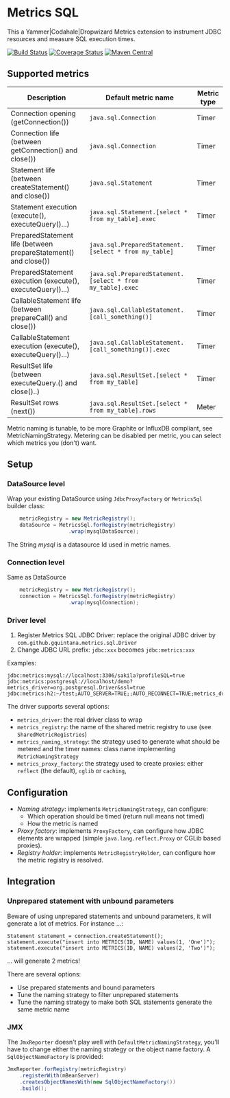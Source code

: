 # Metrics SQL

This a Yammer|Codahale|Dropwizard Metrics extension to instrument JDBC resources 
and measure SQL execution times.

[![Build Status](https://travis-ci.org/gquintana/metrics-sql.svg)](https://travis-ci.org/gquintana/metrics-sql)
[![Coverage Status](https://coveralls.io/repos/github/gquintana/metrics-sql/badge.svg?branch=master)](https://coveralls.io/github/gquintana/metrics-sql?branch=master)
[![Maven Central](https://maven-badges.herokuapp.com/maven-central/com.github.gquintana.metrics/metrics-sql/badge.svg)](https://maven-badges.herokuapp.com/maven-central/com.github.gquintana.metrics/metrics-sql/)

## Supported metrics

| Description                                                     | Default metric name                                         | Metric type |
|-----------------------------------------------------------------|-------------------------------------------------------------|-------------|
| Connection opening (getConnection())                            | `java.sql.Connection                                      ` | Timer       |
| Connection life (between getConnection() and close())           | `java.sql.Connection                                      ` | Timer       |
| Statement life (between createStatement() and close())          | `java.sql.Statement                                       ` | Timer       |
| Statement execution (execute(), executeQuery()...)              | `java.sql.Statement.[select * from my_table].exec         ` | Timer       |
| PreparedStatement life (between prepareStatement() and close()) | `java.sql.PreparedStatement.[select * from my_table]      ` | Timer       |
| PreparedStatement execution (execute(), executeQuery()...)      | `java.sql.PreparedStatement.[select * from my_table].exec ` | Timer       |
| CallableStatement life (between prepareCall() and close())      | `java.sql.CallableStatement.[call_something()]            ` | Timer       |
| CallableStatement execution (execute(), executeQuery()...)      | `java.sql.CallableStatement.[call_something()].exec       ` | Timer       |
| ResultSet life (between executeQuery.() and close()..)          | `java.sql.ResultSet.[select * from my_table]              ` | Timer       |
| ResultSet rows (next())                                         | `java.sql.ResultSet.[select * from my_table].rows         ` | Meter       |

Metric naming is tunable, to be more Graphite or InfluxDB compliant, see MetricNamingStrategy.
Metering can be disabled per metric, you can select which metrics you (don't) want.

## Setup

### DataSource level

Wrap your existing DataSource using `JdbcProxyFactory` or `MetricsSql` builder class:

```java
    metricRegistry = new MetricRegistry();
    dataSource = MetricsSql.forRegistry(metricRegistry)
                    .wrap(mysqlDataSource);
```
The String *mysql* is a datasource Id used in metric names.

### Connection level

Same as DataSource

```java
    metricRegistry = new MetricRegistry();
    connection = MetricsSql.forRegistry(metricRegistry)
                    .wrap(mysqlConnection);
```

### Driver level

1. Register Metrics SQL JDBC Driver: replace the original JDBC driver by `com.github.gquintana.metrics.sql.Driver`
2. Change JDBC URL prefix: `jdbc:xxx` becomes `jdbc:metrics:xxx`

Examples:

```
jdbc:metrics:mysql://localhost:3306/sakila?profileSQL=true
jdbc:metrics:postgresql://localhost/demo?metrics_driver=org.postgresql.Driver&ssl=true
jdbc:metrics:h2:~/test;AUTO_SERVER=TRUE;;AUTO_RECONNECT=TRUE;metrics_driver=org.h2.Driver;metrics_proxy_factory=caching
```

The driver supports several options:

* `metrics_driver`: the real driver class to wrap
* `metrics_registry`: the name of the shared metric registry to use (see `SharedMetricRegistries`)
* `metrics_naming_strategy`: the strategy used to generate what should be metered and the timer names: class name implementing `MetricNamingStrategy`
* `metrics_proxy_factory`: the strategy used to create proxies: either `reflect` (the default), `cglib` or `caching`,

## Configuration

* *Naming strategy*:  implements `MetricNamingStrategy`, can configure:
    * Which operation should be timed (return null means not timed)
    * How the metric is named
* *Proxy factory*: implements `ProxyFactory`, can configure how JDBC elements are wrapped (simple `java.lang.reflect.Proxy` or CGLib based proxies).
* *Registry holder*: implements `MetricRegistryHolder`, can configure how the metric registry is resolved.

## Integration

### Unprepared statement with unbound parameters

Beware of using unprepared statements and unbound parameters, it will generate a lot of metrics. For instance ...:

```
Statement statement = connection.createStatement();
statement.execute("insert into METRICS(ID, NAME) values(1, 'One')");
statement.execute("insert into METRICS(ID, NAME) values(2, 'Two')");
```
... will generate 2 metrics!

There are several options:
* Use prepared statements and bound parameters
* Tune the naming strategy to filter unprepared statements
* Tune the naming strategy to make both SQL statements generate the same metric name

### JMX

The `JmxReporter` doesn't play well with `DefaultMetricNamingStrategy`, you'll have to change either the naming strategy or the object name factory. A `SqlObjectNameFactory` is provided:

```java
JmxReporter.forRegistry(metricRegistry)
    .registerWith(mBeanServer)
    .createsObjectNamesWith(new SqlObjectNameFactory())
    .build();
```

